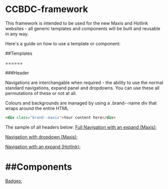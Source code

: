 # CCBDC-framework

This framework is intended to be used for the new Maxis and Hotlink websites - all generic templates and components will be built and reusable in any way.

Here's a guide on how to use a template or component:

##Templates

======

###Header

Navigations are interchangable when required - the ability to use the normal standard navigations, expand panel and dropdowns. You can use these all permutations of these or not at all.

Colours and backgrounds are managed by using a .brand--name div that wraps around the entire HTML

```HTML
<div class="brand--maxis">Your content here</div>
```

The sample of all headers below:
[Full Navigation with an expand (Maxis)](navigation-full.php);

[Navigation with dropdown (Maxis)](navigation-dropdown.php);

[Navigation with an expand (Hotlink)](navigation-hotlink.php);

##Components
======
[Badges](readme/badges.md);
